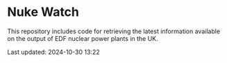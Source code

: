 # Nuke Watch

This repository includes code for retrieving the latest information available on the output of EDF nuclear power plants in the UK.

Last updated: 2024-10-30 13:22